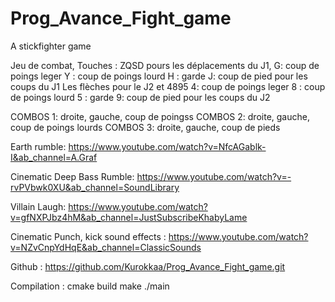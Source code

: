 # Prog_Avance_Fight_game
A stickfighter game

Jeu de combat,
Touches : ZQSD pours les déplacements du J1, 
G: coup de poings leger
Y : coup de poings lourd
H : garde
J: coup de pied pour les coups du J1
Les flèches pour le J2 et 4895
4: coup de poings leger
8 : coup de poings lourd
5 : garde
9: coup de pied pour les coups du J2

COMBOS 1: droite, gauche, coup de poingss 
COMBOS 2: droite, gauche, coup de poings lourds
COMBOS 3: droite, gauche, coup de pieds

Earth rumble: 
https://www.youtube.com/watch?v=NfcAGablk-I&ab_channel=A.Graf

Cinematic Deep Bass Rumble:
https://www.youtube.com/watch?v=-rvPVbwk0XU&ab_channel=SoundLibrary

Villain Laugh:
https://www.youtube.com/watch?v=gfNXPJbz4hM&ab_channel=JustSubscribeKhabyLame

Cinematic Punch, kick sound effects :
https://www.youtube.com/watch?v=NZvCnpYdHqE&ab_channel=ClassicSounds

Github : https://github.com/Kurokkaa/Prog_Avance_Fight_game.git

Compilation : 
cmake build
make 
./main
